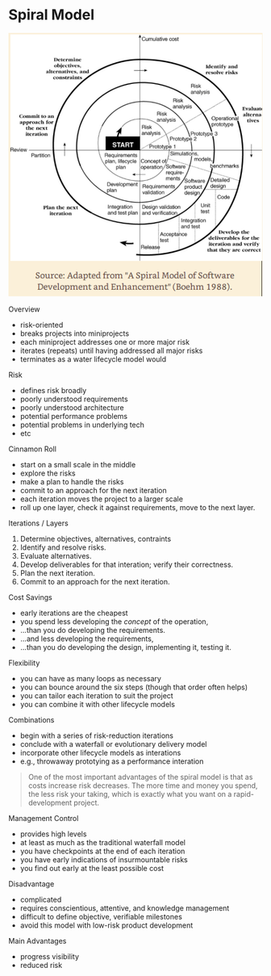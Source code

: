 # Spiral Model

![Spiral Model Diagram](./spiral.png)

Overview

- risk-oriented
- breaks projects into miniprojects
- each miniproject addresses one or more major risk
- iterates (repeats) until having addressed all major risks
- terminates as a water lifecycle model would

Risk

- defines risk broadly
- poorly understood requirements
- poorly understood architecture
- potential performance problems
- potential problems in underlying tech
- etc

Cinnamon Roll

- start on a small scale in the middle
- explore the risks
- make a plan to handle the risks
- commit to an approach for the next iteration
- each iteration moves the project to a larger scale
- roll up one layer, check it against requirements, move to the next layer.

Iterations / Layers

1. Determine objectives, alternatives, contraints
2. Identify and resolve risks.
3. Evaluate alternatives.
4. Develop deliverables for that interation; verify their correctness.
5. Plan the next iteration.
6. Commit to an approach for the next iteration. 

Cost Savings

- early iterations are the cheapest
- you spend less developing the _concept_ of the operation,
- ...than you do developing the requirements.
- ...and less developing the requirements,
- ...than you do developing the design, implementing it, testing it.

Flexibility

- you can have as many loops as necessary
- you can bounce around the six steps (though that order often helps)
- you can tailor each iteration to suit the project
- you can combine it with other lifecycle models

Combinations

- begin with a series of risk-reduction iterations
- conclude with a waterfall or evolutionary delivery model
- incorporate other lifecycle models as interations
- e.g., throwaway prototying as a performance interation

> One of the most important advantages of the spiral model is that as 
> costs increase risk decreases. The more time and money you spend, the
> less risk your taking, which is exactly what you want on a rapid-development
> project.

Management Control

- provides high levels
- at least as much as the traditional waterfall model
- you have checkpoints at the end of each iteration
- you have early indications of insurmountable risks
- you find out early at the least possible cost

Disadvantage

- complicated
- requires conscientious, attentive, and knowledge management
- difficult to define objective, verifiable milestones
- avoid this model with low-risk product development

Main Advantages
- progress visibility
- reduced risk